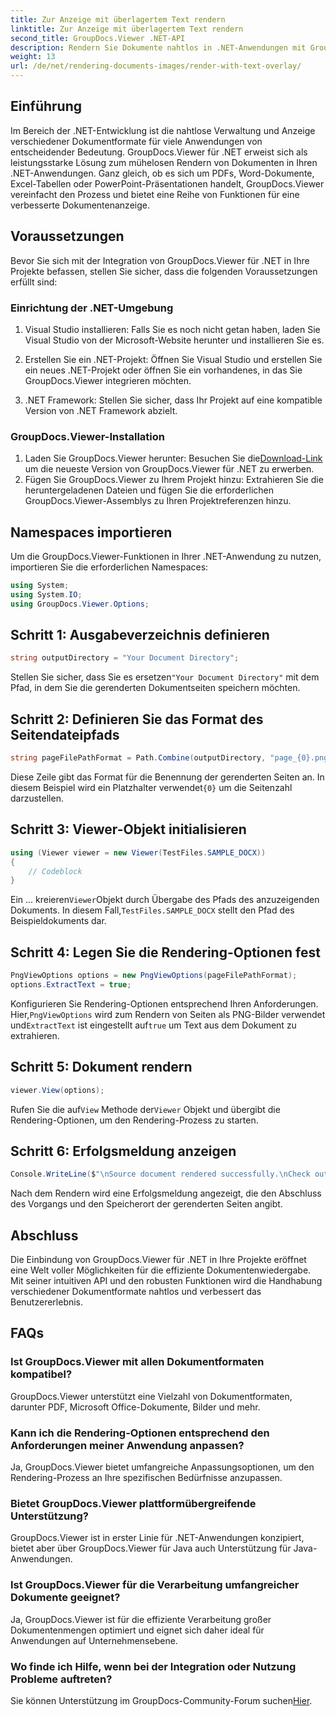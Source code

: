 ```yaml
---
title: Zur Anzeige mit überlagertem Text rendern
linktitle: Zur Anzeige mit überlagertem Text rendern
second_title: GroupDocs.Viewer .NET-API
description: Rendern Sie Dokumente nahtlos in .NET-Anwendungen mit GroupDocs.Viewer und unterstützen Sie dabei verschiedene Formate für ein verbessertes Benutzererlebnis.
weight: 13
url: /de/net/rendering-documents-images/render-with-text-overlay/
---
```

## Einführung
Im Bereich der .NET-Entwicklung ist die nahtlose Verwaltung und Anzeige verschiedener Dokumentformate für viele Anwendungen von entscheidender Bedeutung. GroupDocs.Viewer für .NET erweist sich als leistungsstarke Lösung zum mühelosen Rendern von Dokumenten in Ihren .NET-Anwendungen. Ganz gleich, ob es sich um PDFs, Word-Dokumente, Excel-Tabellen oder PowerPoint-Präsentationen handelt, GroupDocs.Viewer vereinfacht den Prozess und bietet eine Reihe von Funktionen für eine verbesserte Dokumentenanzeige.
## Voraussetzungen
Bevor Sie sich mit der Integration von GroupDocs.Viewer für .NET in Ihre Projekte befassen, stellen Sie sicher, dass die folgenden Voraussetzungen erfüllt sind:
### Einrichtung der .NET-Umgebung
1. Visual Studio installieren: Falls Sie es noch nicht getan haben, laden Sie Visual Studio von der Microsoft-Website herunter und installieren Sie es.
   
2. Erstellen Sie ein .NET-Projekt: Öffnen Sie Visual Studio und erstellen Sie ein neues .NET-Projekt oder öffnen Sie ein vorhandenes, in das Sie GroupDocs.Viewer integrieren möchten.
3. .NET Framework: Stellen Sie sicher, dass Ihr Projekt auf eine kompatible Version von .NET Framework abzielt.
### GroupDocs.Viewer-Installation
1.  Laden Sie GroupDocs.Viewer herunter: Besuchen Sie die[Download-Link](https://releases.groupdocs.com/viewer/net/) um die neueste Version von GroupDocs.Viewer für .NET zu erwerben.
2. Fügen Sie GroupDocs.Viewer zu Ihrem Projekt hinzu: Extrahieren Sie die heruntergeladenen Dateien und fügen Sie die erforderlichen GroupDocs.Viewer-Assemblys zu Ihren Projektreferenzen hinzu.

## Namespaces importieren
Um die GroupDocs.Viewer-Funktionen in Ihrer .NET-Anwendung zu nutzen, importieren Sie die erforderlichen Namespaces:
```csharp
using System;
using System.IO;
using GroupDocs.Viewer.Options;
```

## Schritt 1: Ausgabeverzeichnis definieren
```csharp
string outputDirectory = "Your Document Directory";
```
 Stellen Sie sicher, dass Sie es ersetzen`"Your Document Directory"` mit dem Pfad, in dem Sie die gerenderten Dokumentseiten speichern möchten.
## Schritt 2: Definieren Sie das Format des Seitendateipfads
```csharp
string pageFilePathFormat = Path.Combine(outputDirectory, "page_{0}.png");
```
 Diese Zeile gibt das Format für die Benennung der gerenderten Seiten an. In diesem Beispiel wird ein Platzhalter verwendet`{0}` um die Seitenzahl darzustellen.
## Schritt 3: Viewer-Objekt initialisieren
```csharp
using (Viewer viewer = new Viewer(TestFiles.SAMPLE_DOCX))
{
    // Codeblock
}
```
 Ein ... kreieren`Viewer`Objekt durch Übergabe des Pfads des anzuzeigenden Dokuments. In diesem Fall,`TestFiles.SAMPLE_DOCX` stellt den Pfad des Beispieldokuments dar.
## Schritt 4: Legen Sie die Rendering-Optionen fest
```csharp
PngViewOptions options = new PngViewOptions(pageFilePathFormat);
options.ExtractText = true;
```
 Konfigurieren Sie Rendering-Optionen entsprechend Ihren Anforderungen. Hier,`PngViewOptions` wird zum Rendern von Seiten als PNG-Bilder verwendet und`ExtractText` ist eingestellt auf`true` um Text aus dem Dokument zu extrahieren.
## Schritt 5: Dokument rendern
```csharp
viewer.View(options);
```
 Rufen Sie die auf`View` Methode der`Viewer` Objekt und übergibt die Rendering-Optionen, um den Rendering-Prozess zu starten.
## Schritt 6: Erfolgsmeldung anzeigen
```csharp
Console.WriteLine($"\nSource document rendered successfully.\nCheck output in {outputDirectory}.");
```
Nach dem Rendern wird eine Erfolgsmeldung angezeigt, die den Abschluss des Vorgangs und den Speicherort der gerenderten Seiten angibt.

## Abschluss
Die Einbindung von GroupDocs.Viewer für .NET in Ihre Projekte eröffnet eine Welt voller Möglichkeiten für die effiziente Dokumentenwiedergabe. Mit seiner intuitiven API und den robusten Funktionen wird die Handhabung verschiedener Dokumentformate nahtlos und verbessert das Benutzererlebnis.
## FAQs
### Ist GroupDocs.Viewer mit allen Dokumentformaten kompatibel?
GroupDocs.Viewer unterstützt eine Vielzahl von Dokumentformaten, darunter PDF, Microsoft Office-Dokumente, Bilder und mehr.
### Kann ich die Rendering-Optionen entsprechend den Anforderungen meiner Anwendung anpassen?
Ja, GroupDocs.Viewer bietet umfangreiche Anpassungsoptionen, um den Rendering-Prozess an Ihre spezifischen Bedürfnisse anzupassen.
### Bietet GroupDocs.Viewer plattformübergreifende Unterstützung?
GroupDocs.Viewer ist in erster Linie für .NET-Anwendungen konzipiert, bietet aber über GroupDocs.Viewer für Java auch Unterstützung für Java-Anwendungen.
### Ist GroupDocs.Viewer für die Verarbeitung umfangreicher Dokumente geeignet?
Ja, GroupDocs.Viewer ist für die effiziente Verarbeitung großer Dokumentenmengen optimiert und eignet sich daher ideal für Anwendungen auf Unternehmensebene.
### Wo finde ich Hilfe, wenn bei der Integration oder Nutzung Probleme auftreten?
 Sie können Unterstützung im GroupDocs-Community-Forum suchen[Hier](https://forum.groupdocs.com/c/viewer/9).